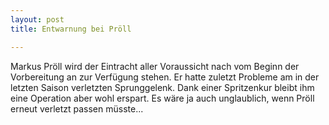 ```yaml
---
layout: post
title: Entwarnung bei Pröll

---
```


Markus Pröll wird der Eintracht aller Voraussicht nach vom Beginn der Vorbereitung an zur Verfügung stehen. Er hatte zuletzt Probleme am in der letzten Saison verletzten Sprunggelenk. Dank einer Spritzenkur bleibt ihm eine Operation aber wohl erspart. Es wäre ja auch unglaublich, wenn Pröll erneut verletzt passen müsste...


